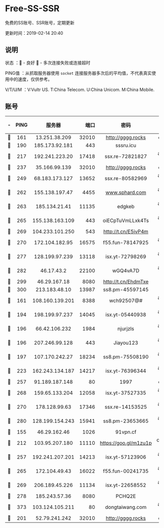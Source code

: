 # Free-SS-SSR

免费的SS账号、SSR账号，定期更新

更新时间：2019-02-14 20:40

## 说明

状态     ：🙂 - 良好 🙁 - 多次连接失败或连接超时

PING值   ：从抓取服务器使用 `socket` 连接服务器多次后的平均值，不代表真实使用中的速度，仅供参考。

V/T/U/M  ：V:Vultr US. T:China Telecom. U:China Unicom. M:China Mobile.

## 账号

|-|PING|服务器|端口|密码|加密方式|区域|V/T/U/M|
|:----:|:----:|:-----:|-----:|:----:|:----:|:----:|:----:|
|🙂|161|13.251.38.209|32010|http://gggg.rocks|chacha20|SG|10↑/10↑/10↑/10↑|
|🙂|190|185.173.92.181|443|sssru.icu|rc4-md5|RU|10↑/10↑/10↑/10↑|
|🙂|217|192.241.223.20|17418|ssx.re-72821827|aes-256-cfb|US|7↑/6↑/6↑/6↑|
|🙂|237|35.166.99.139|32010|http://gggg.rocks|chacha20|US|10↑/9↑/9↓/10↑|
|🙂|249|68.183.173.127|13652|ssx.re-80582969|aes-256-cfb|US|7↑/6↑/6↑/6↑|
|🙂|262|155.138.197.47|4455|www.sphard.com|aes-256-cfb|US|9↑/8↑/8↑/8↑|
|🙂|263|185.134.21.41|11135|edgkeb|aes-256-cfb|GB|10↑/10↑/10↑/10↑|
|🙂|265|155.138.163.109|443|oiECpTuVmLLxk4Ts|aes-256-cfb|US|2↓/10↑/10↑/10↑|
|🙂|269|104.233.101.250|543|http://t.cn/E5ivP4m|rc4-md5|CA|10↑/10↑/10↑/10↑|
|🙂|270|172.104.182.95|16575|f55.fun-78147925|aes-256-cfb|SG|10↑/10↑/9↑/10↑|
|🙂|277|128.199.97.239|13118|isx.yt-72798269|aes-256-cfb|SG|10↑/10↑/10↑/10↑|
|🙂|282|46.17.43.2|22100|wGQ4vA7D|aes-256-gcm|RU|4↑/10↑/10↑/10↑|
|🙂|299|46.29.167.18|8080|http://t.cn/EhdmTxe|rc4-md5|RU|7↑/6↑/5↑/6↑|
|🙂|300|213.183.48.10|13987|ss8.pm-45597145|rc4-md5|RU|7↑/6↑/6↑/6↑|
|🙂|161|108.160.139.201|8388|wch92507@#|aes-256-cfb|JP|10↑/10↑/10↑/10↑|
|🙂|194|198.199.97.237|14045|isx.yt-05440938|aes-256-cfb|US|10↑/10↑/10↑/10↑|
|🙂|196|66.42.106.232|1984|njurjzls|aes-256-cfb|US|10↑/10↑/10↑/10↑|
|🙂|196|207.246.99.128|443|Jiayou123|aes-256-cfb|US|7↓/10↑/10↑/10↑|
|🙂|197|107.170.242.27|18234|ss8.pm-75508190|aes-256-cfb|US|10↑/10↑/9↑/10↑|
|🙂|223|162.243.134.187|14217|isx.yt-76396344|aes-256-cfb|US|10↑/10↑/10↑/10↑|
|🙂|257|91.189.187.148|80|1997|chacha20|US|10↑/10↑/10↑/10↑|
|🙂|268|159.65.133.204|12058|isx.yt-37527335|aes-256-cfb|SG|10↑/10↑/10↑/10↑|
|🙂|270|178.128.99.63|17346|ssx.re-14153525|aes-256-cfb|SG|7↑/6↑/6↑/6↑|
|🙂|280|128.199.154.243|15941|ss8.pm-23653665|aes-256-cfb|SG|10↑/10↑/9↑/10↑|
|🙂|155|46.29.162.46|1026|91vpn.cf|rc4-md5|RU|10↑/10↑/10↑/10↑|
|🙂|212|103.95.207.180|11110|https://goo.gl/m1zu1p|chacha20-ietf|US|8↓/9↑/10↑/9↑|
|🙂|257|192.241.207.201|14213|isx.yt-57123906|aes-256-cfb|US|10↑/10↑/10↑/10↑|
|🙂|265|172.104.49.43|16022|f55.fun-00241735|aes-256-cfb|SG|6↑/6↑/6↑/6↑|
|🙂|269|206.189.45.226|11134|isx.yt-22658552|aes-256-cfb|SG|10↑/10↑/10↑/10↑|
|🙁|278|185.243.57.36|8080|PCHQ2E|rc4-md5|US|10↑/10↑/10↑/10↑|
|🙁|373|103.124.105.211|80|dongtaiwang.com|aes-256-cfb|US|10↑/10↑/10↑/10↑|
|🙁|201|52.79.241.242|32010|http://gggg.rocks|chacha20|KR|9↑/7↓/9↑/8↓|
